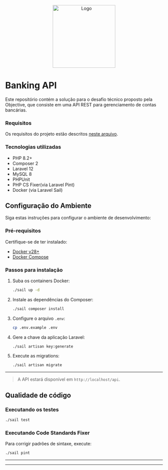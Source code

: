 <p align="center">
    <a href="https://www.objective.com.br/" target="_blank">
        <img src="https://agiletrendsbr.com/2021/wp-content/uploads/2015/02/logo-objective.jpg" width="200" alt="Logo">
    </a>
</p>

# Banking API

Este repositório contém a solução para o desafio técnico proposto pela Objective, que consiste em uma API REST para
gerenciamento de contas bancárias.

### Requisitos

Os requisitos do projeto estão descritos [neste arquivo](.doc/Desafio_Tecnico_OBJ.pdf).

### Tecnologias utilizadas

- PHP 8.2+
- Composer 2
- Laravel 12
- MySQL 8
- PHPUnit
- PHP CS Fixer(via Laravel Pint)
- Docker (via Laravel Sail)

## Configuração do Ambiente

Siga estas instruções para configurar o ambiente de desenvolvimento:

### Pré-requisitos

Certifique-se de ter instalado:

- [Docker v28+](https://docs.docker.com/engine/install/)
- [Docker Compose](https://docs.docker.com/compose/)

### Passos para instalação

1. Suba os containers Docker:

   ```bash
   ./sail up -d
   ```

2. Instale as dependências do Composer:

   ```bash
   ./sail composer install
   ```

3. Configure o arquivo `.env`:

   ```bash
   cp .env.example .env
   ```

4. Gere a chave da aplicação Laravel:

   ```bash
   ./sail artisan key:generate
   ```

5. Execute as migrations:

   ```bash
   ./sail artisan migrate
   ```
---

> A API estará disponível em `http://localhost/api`.

## Qualidade de código

### Executando os testes

```bash
./sail test
```

### Executando Code Standards Fixer

Para corrigir padrões de sintaxe, execute:

```bash
./sail pint
```

---

---
